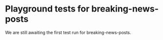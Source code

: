 # Playground tests for breaking-news-posts
We are still awaiting the first test run for breaking-news-posts.
